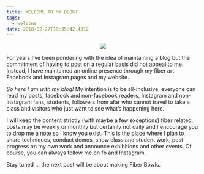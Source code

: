 ```yaml
---
title: WELCOME TO MY BLOG!
tags:
  - welcome
date: 2018-02-27T19:35:42.401Z
---
```

<p align="center">
  <img class="img-responsive" src="/images/uploads/1-blog-picture.jpg">
</p>

For years I’ve been pondering with the idea of maintaining a blog but the commitment of having to post on a regular basis did not appeal to me.  Instead, I have maintained an online presence through my fiber art Facebook and Instagram pages and my website.

<!--more-->

_So here I am with my blog!_  My intention is to be all-inclusive, everyone can read my posts, facebook and non-facebook readers, Instagram and non-Instagram fans, students, followers from afar who cannot travel to take a class and visitors who just want to see what’s happening here.  

I will keep the content strictly (with maybe a few exceptions) fiber related, posts may be weekly or monthly but certainly not daily and I encourage you to drop me a note so I know you exist.  This is the place where I plan to share techniques, conduct demos, show class and student work, post progress on my own work and announce exhibitions and other events.  Of course, you can always follow me on fb and Instagram.

Stay tuned … the next post will be about making Fiber Bowls.
